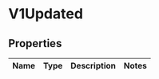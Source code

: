 # V1Updated

## Properties
Name | Type | Description | Notes
------------ | ------------- | ------------- | -------------
